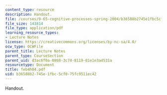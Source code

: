 ```yaml
---
content_type: resource
description: Handout.
file: /courses/9-65-cognitive-processes-spring-2004/b36588b2745e1fbc5cf075fc9511ec42_feb4h04.pdf
file_size: 143814
file_type: application/pdf
learning_resource_types:
- Lecture Notes
license: https://creativecommons.org/licenses/by-nc-sa/4.0/
ocw_type: OCWFile
parent_title: Lecture Notes
parent_type: CourseSection
parent_uid: d3ac6f0a-0868-3c74-8119-81e1e3a4531a
resourcetype: Document
title: feb4h04.pdf
uid: b36588b2-745e-1fbc-5cf0-75fc9511ec42
---
```

Handout.